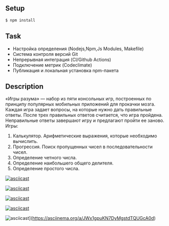 ## Setup 

```sh
$ npm install 
```
##  Task
* Настройка определения (Nodejs,Npm,Js Modules, Makefile)
* Система контроля версий Git
* Непрерывная интеграция (Cl/Github Actions)
* Подключение метрик (Codeclimate)
* Публикация и локальная установка npm-пакета
## Description
«Игры разума» — набор из пяти консольных игр, построенных по принципу популярных мобильных приложений для прокачки мозга. Каждая игра задает вопросы, на которые нужно дать правильные ответы. После трех правильных ответов считается, что игра пройдена. Неправильные ответы завершают игру и предлагают пройти ее заново. Игры:

   1. Калькулятор. Арифметические выражения, которые необходимо вычислить.
   2. Прогрессия. Поиск пропущенных чисел в последовательности чисел.
   3. Определение четного числа.
   4. Определение наибольшего общего делителя.
   5. Определение простого числа.

   [![asciicast](https://asciinema.org/a/ZUyFJFBFtQAUMzHJfPfXDfG6n.svg)](https://asciinema.org/a/ZUyFJFBFtQAUMzHJfPfXDfG6n)

   [![asciicast](https://asciinema.org/a/TRyJ92L18WZ9XZRCtGpXFgN7K.svg)](https://asciinema.org/a/TRyJ92L18WZ9XZRCtGpXFgN7K)

   [![asciicast](https://asciinema.org/a/7eF4dERrjdbjbnOYqesD9JLiZ.svg)](https://asciinema.org/a/7eF4dERrjdbjbnOYqesD9JLiZ)

   [![asciicast](https://asciinema.org/a/83lPjH4ieuSu0JByDxFNOBIfG.svg)](https://asciinema.org/a/83lPjH4ieuSu0JByDxFNOBIfG)

   ![asciicast](https://asciinema.org/a/JWx1gpuKN7DyMgstdTQUGcA0d.svg)](https://asciinema.org/a/JWx1gpuKN7DyMgstdTQUGcA0d)